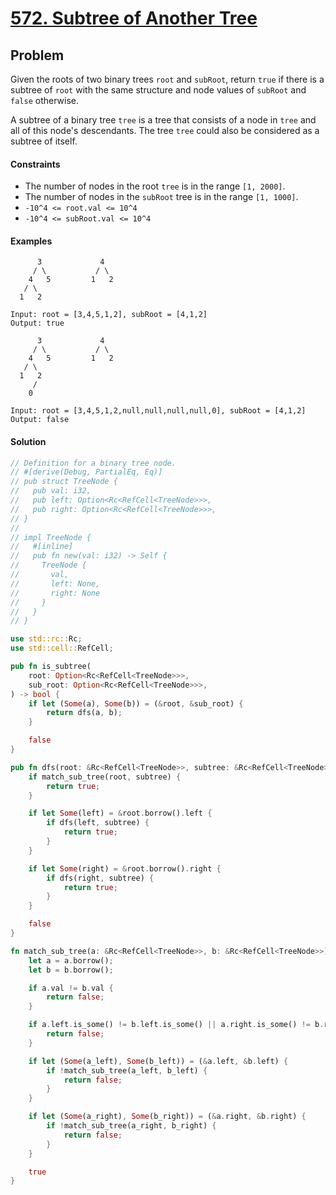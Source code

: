 # [572. Subtree of Another Tree](https://leetcode.com/problems/subtree-of-another-tree/)

## Problem

Given the roots of two binary trees `root` and `subRoot`, return `true` if there
is a subtree of `root` with the same structure and node values of `subRoot`
and `false` otherwise.

A subtree of a binary tree `tree` is a tree that consists of a node in `tree`
and all of this node's descendants. The tree `tree` could also be considered as
a subtree of itself.

#### Constraints

* The number of nodes in the root `tree` is in the range `[1, 2000]`.
* The number of nodes in the `subRoot` tree is in the range `[1, 1000]`.
* `-10^4 <= root.val <= 10^4`
* `-10^4 <= subRoot.val <= 10^4`

#### Examples

```text
      3             4
     / \           / \
    4   5         1   2
   / \
  1   2

Input: root = [3,4,5,1,2], subRoot = [4,1,2]
Output: true
```

```text
      3             4
     / \           / \
    4   5         1   2
   / \
  1   2
     /
    0

Input: root = [3,4,5,1,2,null,null,null,null,0], subRoot = [4,1,2]
Output: false
```

#### Solution

```rust
// Definition for a binary tree node.
// #[derive(Debug, PartialEq, Eq)]
// pub struct TreeNode {
//   pub val: i32,
//   pub left: Option<Rc<RefCell<TreeNode>>>,
//   pub right: Option<Rc<RefCell<TreeNode>>>,
// }
// 
// impl TreeNode {
//   #[inline]
//   pub fn new(val: i32) -> Self {
//     TreeNode {
//       val,
//       left: None,
//       right: None
//     }
//   }
// }

use std::rc::Rc;
use std::cell::RefCell;

pub fn is_subtree(
    root: Option<Rc<RefCell<TreeNode>>>,
    sub_root: Option<Rc<RefCell<TreeNode>>>,
) -> bool {
    if let (Some(a), Some(b)) = (&root, &sub_root) {
        return dfs(a, b);
    }

    false
}

pub fn dfs(root: &Rc<RefCell<TreeNode>>, subtree: &Rc<RefCell<TreeNode>>) -> bool {
    if match_sub_tree(root, subtree) {
        return true;
    }

    if let Some(left) = &root.borrow().left {
        if dfs(left, subtree) {
            return true;
        }
    }

    if let Some(right) = &root.borrow().right {
        if dfs(right, subtree) {
            return true;
        }
    }

    false
}

fn match_sub_tree(a: &Rc<RefCell<TreeNode>>, b: &Rc<RefCell<TreeNode>>) -> bool {
    let a = a.borrow();
    let b = b.borrow();

    if a.val != b.val {
        return false;
    }

    if a.left.is_some() != b.left.is_some() || a.right.is_some() != b.right.is_some() {
        return false;
    }

    if let (Some(a_left), Some(b_left)) = (&a.left, &b.left) {
        if !match_sub_tree(a_left, b_left) {
            return false;
        }
    }

    if let (Some(a_right), Some(b_right)) = (&a.right, &b.right) {
        if !match_sub_tree(a_right, b_right) {
            return false;
        }
    }

    true
}
```